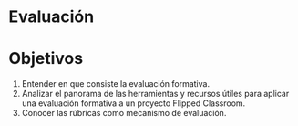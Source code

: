 # Evaluación

# Objetivos

1.  Entender en que consiste la evaluación formativa.
2.  Analizar el panorama de las herramientas y recursos útiles para aplicar una evaluación formativa a un proyecto Flipped Classroom.
3.  Conocer las rúbricas como mecanismo de evaluación.

